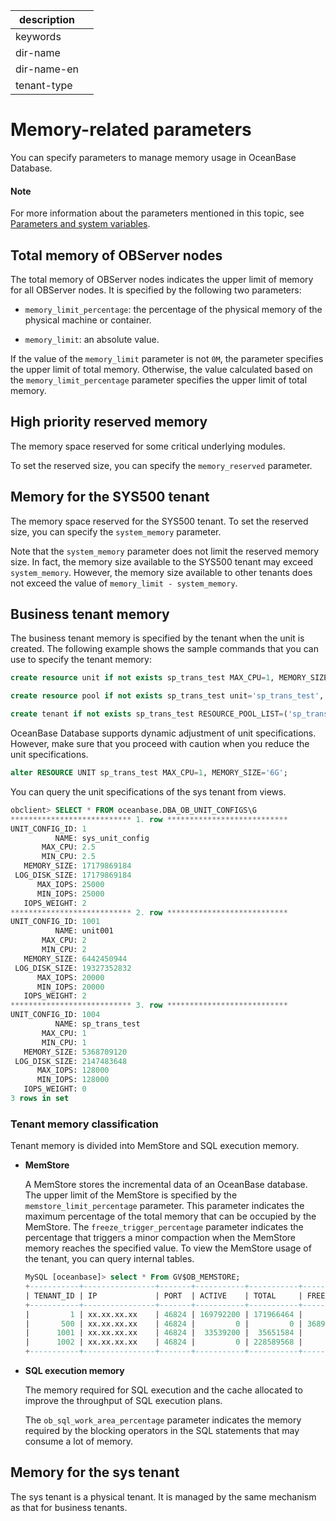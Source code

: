 |description||
|---|---|
|keywords||
|dir-name||
|dir-name-en||
|tenant-type||

# Memory-related parameters

You can specify parameters to manage memory usage in OceanBase Database.

<main id="notice" type='explain'>
<h4>Note</h4>
<p>For more information about the parameters mentioned in this topic, see <a href="../../../../700.reference/800.configuration-items-and-system-variables/000.configuration-items-and-system-variables-overview.md">Parameters and system variables</a>. </p>
</main>

## Total memory of OBServer nodes

The total memory of OBServer nodes indicates the upper limit of memory for all OBServer nodes. It is specified by the following two parameters:

* `memory_limit_percentage`: the percentage of the physical memory of the physical machine or container.

* `memory_limit`: an absolute value.

If the value of the `memory_limit` parameter is not `0M`, the parameter specifies the upper limit of total memory. Otherwise, the value calculated based on the `memory_limit_percentage` parameter specifies the upper limit of total memory.

## High priority reserved memory

The memory space reserved for some critical underlying modules.

To set the reserved size, you can specify the `memory_reserved` parameter.

## Memory for the SYS500 tenant

The memory space reserved for the SYS500 tenant. To set the reserved size, you can specify the `system_memory` parameter.

Note that the `system_memory` parameter does not limit the reserved memory size. In fact, the memory size available to the SYS500 tenant may exceed `system_memory`. However, the memory size available to other tenants does not exceed the value of `memory_limit - system_memory`.

## Business tenant memory

The business tenant memory is specified by the tenant when the unit is created. The following example shows the sample commands that you can use to specify the tenant memory:

```sql
create resource unit if not exists sp_trans_test MAX_CPU=1, MEMORY_SIZE='5G', MAX_IOPS=128000, MIN_IOPS=128000, LOG_DISK_SIZE='2G';

create resource pool if not exists sp_trans_test unit='sp_trans_test', unit_num=1;

create tenant if not exists sp_trans_test RESOURCE_POOL_LIST=('sp_trans_test') set ob_tcp_invited_nodes='%';
```

OceanBase Database supports dynamic adjustment of unit specifications. However, make sure that you proceed with caution when you reduce the unit specifications.

```sql
alter RESOURCE UNIT sp_trans_test MAX_CPU=1, MEMORY_SIZE='6G';
```

You can query the unit specifications of the sys tenant from views.

```sql
obclient> SELECT * FROM oceanbase.DBA_OB_UNIT_CONFIGS\G
*************************** 1. row ***************************
UNIT_CONFIG_ID: 1
          NAME: sys_unit_config
       MAX_CPU: 2.5
       MIN_CPU: 2.5
   MEMORY_SIZE: 17179869184
 LOG_DISK_SIZE: 17179869184
      MAX_IOPS: 25000
      MIN_IOPS: 25000
   IOPS_WEIGHT: 2
*************************** 2. row ***************************
UNIT_CONFIG_ID: 1001
          NAME: unit001
       MAX_CPU: 2
       MIN_CPU: 2
   MEMORY_SIZE: 6442450944
 LOG_DISK_SIZE: 19327352832
      MAX_IOPS: 20000
      MIN_IOPS: 20000
   IOPS_WEIGHT: 2
*************************** 3. row ***************************
UNIT_CONFIG_ID: 1004
          NAME: sp_trans_test
       MAX_CPU: 1
       MIN_CPU: 1
   MEMORY_SIZE: 5368709120
 LOG_DISK_SIZE: 2147483648
      MAX_IOPS: 128000
      MIN_IOPS: 128000
   IOPS_WEIGHT: 0
3 rows in set
```

### Tenant memory classification

Tenant memory is divided into MemStore and SQL execution memory.

* **MemStore**

   A MemStore stores the incremental data of an OceanBase database. The upper limit of the MemStore is specified by the `memstore_limit_percentage` parameter. This parameter indicates the maximum percentage of the total memory that can be occupied by the MemStore. The `freeze_trigger_percentage` parameter indicates the percentage that triggers a minor compaction when the MemStore memory reaches the specified value. To view the MemStore usage of the tenant, you can query internal tables.

   ```sql
   MySQL [oceanbase]> select * From GV$OB_MEMSTORE;
   +-----------+----------------+-------+-----------+-----------+---------------------+---------------------+------------+
   | TENANT_ID | IP             | PORT  | ACTIVE    | TOTAL     | FREEZE_TRIGGER      | MEM_LIMIT           | FREEZE_CNT |
   +-----------+----------------+-------+-----------+-----------+---------------------+---------------------+------------+
   |         1 | xx.xx.xx.xx    | 46824 | 169792200 | 171966464 |          5153960700 |         10307921440 |          0 |
   |       500 | xx.xx.xx.xx    | 46824 |         0 |         0 | 3689348814741910300 | 7378697629483820640 |          0 |
   |      1001 | xx.xx.xx.xx    | 46824 |  33539200 |  35651584 |           382730200 |           858993440 |          0 |
   |      1002 | xx.xx.xx.xx    | 46824 |         0 | 228589568 |         34359738350 |         68719476720 |          0 |
   +-----------+----------------+-------+-----------+-----------+---------------------+---------------------+------------+
   ```

* **SQL execution memory**

   The memory required for SQL execution and the cache allocated to improve the throughput of SQL execution plans.

   The `ob_sql_work_area_percentage` parameter indicates the memory required by the blocking operators in the SQL statements that may consume a lot of memory.

## Memory for the sys tenant

The sys tenant is a physical tenant. It is managed by the same mechanism as that for business tenants.

